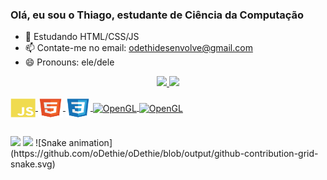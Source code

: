 ### Olá, eu sou o Thiago, estudante de Ciência da Computação

- 🌱 Estudando HTML/CSS/JS
- 📫 Contate-me no email: odethidesenvolve@gmail.com
- 😄 Pronouns: ele/dele

<div align="center">
  <a href="www.linkedin.com/in/odethi">
  <img height="180em" src="https://github-readme-stats.vercel.app/api?username=oDethie&show_icons=true&theme=dark&include_all_commits=true&count_private=true"/>
  <img height="180em" src="https://github-readme-stats.vercel.app/api/top-langs/?username=oDethie&layout=compact&langs_count=7&theme=dark"/>
</div>
  
  <div style="display: inline_block"><br>
  <img align="center" alt="Js" height="30" width="40" src="https://raw.githubusercontent.com/devicons/devicon/master/icons/javascript/javascript-plain.svg">
  <img align="center" alt="HTML" height="30" width="40" src="https://raw.githubusercontent.com/devicons/devicon/master/icons/html5/html5-original.svg">
  <img align="center" alt="CSS" height="30" width="40" src="https://raw.githubusercontent.com/devicons/devicon/master/icons/css3/css3-original.svg">
  <img align="center" alt="OpenGL" heigth="30" width="40" src="https://cdn.jsdelivr.net/gh/devicons/devicon/icons/c/c-original.svg">
  <img align="center" alt="OpenGL" heigth="30" width="40" src="https://cdn.jsdelivr.net/gh/devicons/devicon/icons/opengl/opengl-original.svg">
</div>
  
  ##
  
  <div>
  <a href = "mailto:odethidesenvolve@gmail.com"><img src="https://img.shields.io/badge/-Gmail-%23333?style=for-the-badge&logo=gmail&logoColor=white" target="_blank"></a>
  <a href="https://www.linkedin.com/in/thiago-dias-16801721b/" target="_blank"><img src="https://img.shields.io/badge/-LinkedIn-%230077B5?style=for-the-badge&logo=linkedin&logoColor=white" target="_blank"></a>
        ![Snake animation](https://github.com/oDethie/oDethie/blob/output/github-contribution-grid-snake.svg)
  </div>
